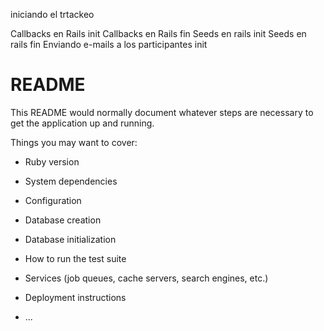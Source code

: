 iniciando el trtackeo

Callbacks en Rails init
Callbacks en Rails fin
Seeds en rails init
Seeds en rails fin
Enviando e-mails a los participantes init

# README

This README would normally document whatever steps are necessary to get the
application up and running.

Things you may want to cover:

* Ruby version

* System dependencies

* Configuration

* Database creation

* Database initialization

* How to run the test suite

* Services (job queues, cache servers, search engines, etc.)

* Deployment instructions

* ...
